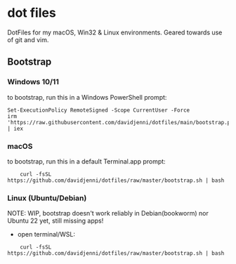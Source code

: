 # dot files

DotFiles for my macOS, Win32 & Linux environments. Geared towards use of git and vim.

## Bootstrap

### Windows 10/11

to bootstrap, run this in a Windows PowerShell prompt:

````shell
Set-ExecutionPolicy RemoteSigned -Scope CurrentUser -Force
irm 'https://raw.githubusercontent.com/davidjenni/dotfiles/main/bootstrap.ps1' | iex
````

### macOS

to bootstrap, run this in a default Terminal.app prompt:

````shell
    curl -fsSL https://github.com/davidjenni/dotfiles/raw/master/bootstrap.sh | bash
````

### Linux (Ubuntu/Debian)

NOTE: WIP, bootstrap doesn't work reliably in Debian(bookworm) nor Ubuntu 22 yet,
still missing apps!

* open terminal/WSL:

````shell
    curl -fsSL https://github.com/davidjenni/dotfiles/raw/master/bootstrap.sh | bash
````
